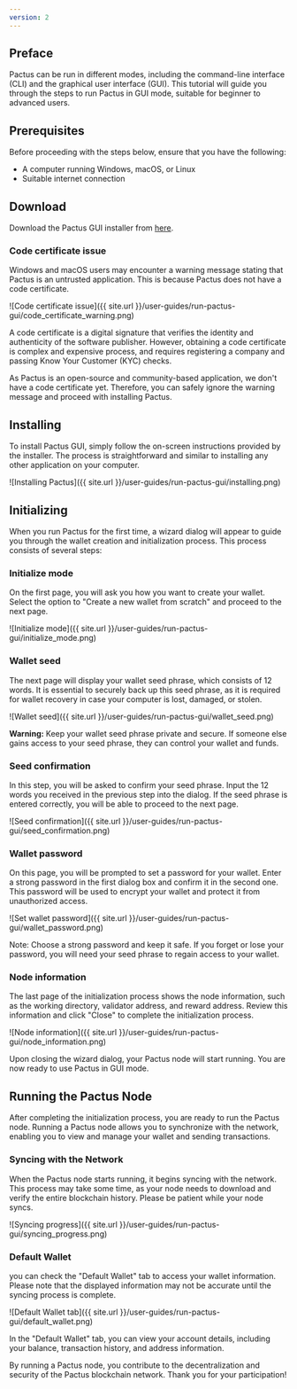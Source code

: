 ```yaml
---
version: 2
---
```


## Preface

Pactus can be run in different modes, including the command-line interface (CLI) and the graphical user interface (GUI).
This tutorial will guide you through the steps to run Pactus in GUI mode, suitable for beginner to advanced users.

## Prerequisites

Before proceeding with the steps below, ensure that you have the following:

- A computer running Windows, macOS, or Linux
- Suitable internet connection

## Download

Download the Pactus GUI installer from [here](https://pactus.org/download/#pactus-graphical-user-interface-gui).

### Code certificate issue

Windows and macOS users may encounter a warning message stating that Pactus is an untrusted application.
This is because Pactus does not have a code certificate.

![Code certificate issue]({{ site.url }}/user-guides/run-pactus-gui/code_certificate_warning.png)

A code certificate is a digital signature that verifies the identity and authenticity of the software publisher.
However, obtaining a code certificate is complex and expensive process, and requires registering a company and
passing Know Your Customer (KYC) checks.

As Pactus is an open-source and community-based application, we don't have a code certificate yet.
Therefore, you can safely ignore the warning message and proceed with installing Pactus.

## Installing

To install Pactus GUI, simply follow the on-screen instructions provided by the installer.
The process is straightforward and similar to installing any other application on your computer.

![Installing Pactus]({{ site.url }}/user-guides/run-pactus-gui/installing.png)

## Initializing

When you run Pactus for the first time, a wizard dialog will appear to guide you through the wallet creation and
initialization process. This process consists of several steps:

### Initialize mode

On the first page, you will ask you how you want to create your wallet.
Select the option to "Create a new wallet from scratch" and proceed to the next page.

![Initialize mode]({{ site.url }}/user-guides/run-pactus-gui/initialize_mode.png)

### Wallet seed

The next page will display your wallet seed phrase, which consists of 12 words.
It is essential to securely back up this seed phrase, as it is required for wallet recovery
in case your computer is lost, damaged, or stolen.

![Wallet seed]({{ site.url }}/user-guides/run-pactus-gui/wallet_seed.png)

**Warning:** Keep your wallet seed phrase private and secure.
If someone else gains access to your seed phrase, they can control your wallet and funds.

### Seed confirmation

In this step, you will be asked to confirm your seed phrase.
Input the 12 words you received in the previous step into the dialog.
If the seed phrase is entered correctly, you will be able to proceed to the next page.

![Seed confirmation]({{ site.url }}/user-guides/run-pactus-gui/seed_confirmation.png)

### Wallet password

On this page, you will be prompted to set a password for your wallet.
Enter a strong password in the first dialog box and confirm it in the second one.
This password will be used to encrypt your wallet and protect it from unauthorized access.

![Set wallet password]({{ site.url }}/user-guides/run-pactus-gui/wallet_password.png)

Note: Choose a strong password and keep it safe.
If you forget or lose your password, you will need your seed phrase to regain access to your wallet.

### Node information

The last page of the initialization process shows the node information, such as the working directory, validator address,
and reward address. Review this information and click "Close" to complete the initialization process.

![Node information]({{ site.url }}/user-guides/run-pactus-gui/node_information.png)

Upon closing the wizard dialog, your Pactus node will start running. You are now ready to use Pactus in GUI mode.

## Running the Pactus Node

After completing the initialization process, you are ready to run the Pactus node.
Running a Pactus node allows you to synchronize with the network, enabling you to view and manage your wallet and
sending transactions.

### Syncing with the Network

When the Pactus node starts running, it begins syncing with the network. This process may take some time,
as your node needs to download and verify the entire blockchain history.
Please be patient while your node syncs.

![Syncing progress]({{ site.url }}/user-guides/run-pactus-gui/syncing_progress.png)

### Default Wallet

you can check the "Default Wallet" tab to access your wallet information. Please note that the displayed
information may not be accurate until the syncing process is complete.

![Default Wallet tab]({{ site.url }}/user-guides/run-pactus-gui/default_wallet.png)

In the "Default Wallet" tab, you can view your account details, including your balance, transaction history,
and address information.

By running a Pactus node, you contribute to the decentralization and security of the Pactus blockchain network.
Thank you for your participation!

